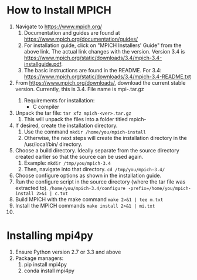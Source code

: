 # How to Install MPICH
1. Navigate to https://www.mpich.org/
	1. Documentation and guides are found at https://www.mpich.org/documentation/guides/
	1. For installation guide, click on "MPICH Installers' Guide" from the above link. The actual link changes with the version. Version 3.4 is https://www.mpich.org/static/downloads/3.4/mpich-3.4-installguide.pdf.
	1. The basic instructions are found in the README. For 3.4: https://www.mpich.org/static/downloads/3.4/mpich-3.4-README.txt
1. From https://www.mpich.org/downloads/, download the current stable version. Currently, this is 3.4. File name is mpi-<ver>.tar.gz
	1. Requirements for installation:
		* C compiler
1. Unpack the tar file: `tar xfz mpich-<ver>.tar.gz`
	1. This will unpack the files into a folder titled mpich-<ver>
1. If desired, create the installation directory.
	1. Use the command `mkdir /home/you/mpich-install`
	1. Otherwise, the next steps will create the installation directory in the /usr/local/bin/ directory.
1. Choose a build directory. Ideally separate from the source directory created earlier so that the source can be used again.
	1. Example: `mkdir /tmp/you/mpich-3.4`
	1. Then, navigate into that directory. `cd /tmp/you/mpich-3.4/`
1. Choose configure options as shown in the installation guide.
1. Run the configure script in the source directory (where the tar file was extracted to).
	`/home/you/mpich-3.4/configure -prefix=/home/you/mpich-install 2>&1 | c.txt`
1. Build MPICH with the make command `make 2>&1 | tee m.txt`
1. Install the MPICH commands `make install 2>&1 | mi.txt`
1. 


# Installing mpi4py
1. Ensure Python version 2.7 or 3.3 and above
1. Package managers:
	1. pip install mpi4py
	1. conda install mpi4py